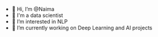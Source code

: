 - 👋 Hi, I’m @Naima
- 🌱 I'm a data scientist
- 👀 I’m interested in NLP
- 🌱 I’m currently working on Deep Learning and AI projects


<!---
Nanou05/Nanou05 is a ✨ special ✨ repository because its `README.md` (this file) appears on your GitHub profile.
You can click the Preview link to take a look at your changes.
--->
